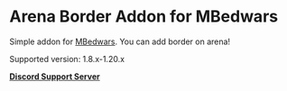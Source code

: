 # Arena Border Addon for MBedwars

Simple addon for [MBedwars](https://mbedwars.com/product/marcelys-bedwars). You can add border on arena!


Supported version: 1.8.x-1.20.x



**[Discord Support Server](https://discord.gg/P9WjbNyVFH)**